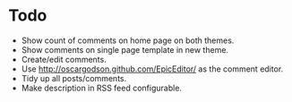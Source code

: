 Todo
====

 - Show count of comments on home page on both themes.
 - Show comments on single page template in new theme.
 - Create/edit comments.
 - Use http://oscargodson.github.com/EpicEditor/ as the comment editor.
 - Tidy up all posts/comments.
 - Make description in RSS feed configurable.